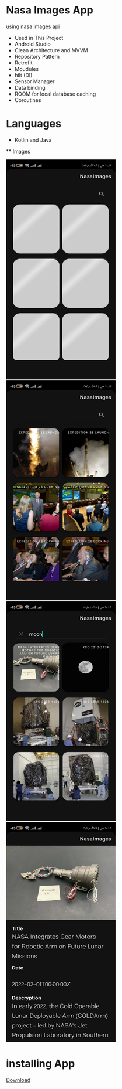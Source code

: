 # Nasa Images App
using nasa images api

* Used in This Project
* Android Studio
* Clean Architecture and MVVM 
* Repository Pattern
* Retrofit
* Moudules
* hilt (DI)
* Sensor Manager
* Data binding
* ROOM for local database caching
* Coroutines



# Languages
* Kotlin and Java

** Images

<img src="Images/1.jpg" alt="Screen Shot Of Design" style="width:300px;height:600px;">
<img src="Images/2.jpg" alt="Screen Shot Of Design" style="width:300px;height:600px;">
<img src="Images/3.jpg" alt="Screen Shot Of Design" style="width:300px;height:600px;">
<img src="Images/4.jpg" alt="Screen Shot Of Design" style="width:300px;height:600px;">



# installing App

<a href="https://raw.githubusercontent.com/AhmedMHassaan/NasaImages/master/APK/NasaImages.apk" target="_blanc">Download<a/>
